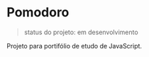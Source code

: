 # Pomodoro
> status do projeto: em desenvolvimento

Projeto para portifólio  de etudo de JavaScript.
